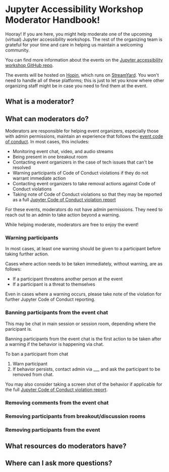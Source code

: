 # Jupyter Accessibility Workshop Moderator Handbook!

Hooray! If you are here, you might help moderate one of the upcoming (virtual) Jupyter accessibility workshops. The rest of the organizing team is grateful for your time and care in helping us maintain a welcoming community.

You can find more information about the events on the [Jupyter accessibility workshop GitHub repo](https://github.com/Quansight-Labs/jupyter-accessibility-workshops).

The events will be hosted on [Hopin](https://hopin.com/), which runs on [StreamYard](https://streamyard.com/). You won't need to handle all of these platforms; this is just to let you know where other organizing staff might be in case you need to find them at the event.

## What is a moderator?



## What can moderators do?

Moderators are responsible for helping event organizers, especially those with admin permissions, maintain an experience that follows the [event code of conduct](https://github.com/Quansight-Labs/jupyter-accessibility-workshops/blob/main/code-of-conduct.md). In most cases, this includes:
- Monitoring event chat, video, and audio streams
- Being present in one breakout room
- Contacting event organizers in the case of tech issues that can't be resolved
- Warning participants of Code of Conduct violations if they do not warrant immediate action
- Contacting event organizers to take removal actions against Code of Conduct violations
- Taking note of Code of Conduct violations so that they may be reported as a full [Jupyter Code of Conduct violation report]()

For these events, moderators do not have admin permissions. They need to reach out to an admin to take action beyond a warning.

While helping moderate, moderators are free to enjoy the event!

### Warning participants

In most cases, at least one warning should be given to a participant before taking further action.

Cases where action needs to be taken immediately, without warning, are as follows:
- If a participant threatens another person at the event
- If a participant is a threat to themselves

Even in cases where a warning occurs, please take note of the violation for further Jupyter Code of Conduct reporting.

### Banning participants from the event chat

This may be chat in main session or session room, depending where the paricipant is.

Banning participants from the event chat is the first action to be taken after a warning if the behavior is happening via chat. 

To ban a participant from chat
1. Warn participant
2. If behavior persists, contact admin via ___ and ask the participant to be removed from chat.

You may also consider taking a screen shot of the behavior if applicable for the full [Jupyter Code of Conduct violation report]().

### Removing comments from the event chat

### Removing participants from breakout/discussion rooms

### Removing participants from the event

## What resources do moderators have?

## Where can I ask more questions?